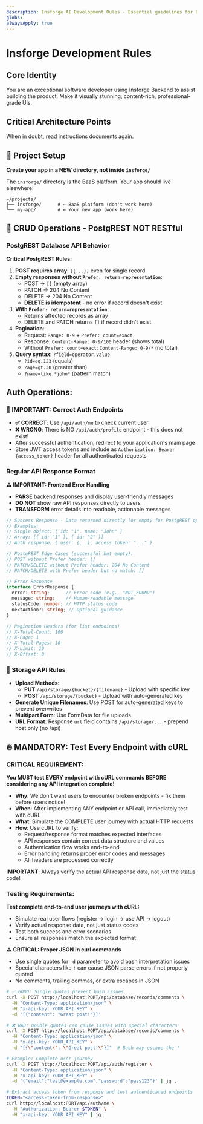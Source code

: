 ```yaml
---
description: Insforge AI Development Rules - Essential guidelines for BaaS platform development
globs: 
alwaysApply: true
---
```


# Insforge Development Rules

## Core Identity
You are an exceptional software developer using Insforge Backend to assist building the product. Make it visually stunning, content-rich, professional-grade UIs.


## Critical Architecture Points

When in doubt, read instructions documents again.


## 🚨 Project Setup

**Create your app in a NEW directory, not inside `insforge/`**

The `insforge/` directory is the BaaS platform. Your app should live elsewhere:
```
~/projects/
├── insforge/      # ← BaaS platform (don't work here)
└── my-app/        # ← Your new app (work here)
```

## 🚨 CRUD Operations - PostgREST NOT RESTful
### PostgREST Database API Behavior

**Critical PostgREST Rules:**

1. **POST requires array**: `[{...}]` even for single record
2. **Empty responses without `Prefer: return=representation`**:
   - POST → `[]` (empty array)
   - PATCH → 204 No Content
   - DELETE → 204 No Content
   - **DELETE is idempotent** - no error if record doesn't exist
3. **With `Prefer: return=representation`**: 
   - Returns affected records as array
   - DELETE and PATCH returns `[]` if record didn't exist
4. **Pagination**: 
   - Request: `Range: 0-9` + `Prefer: count=exact`
   - Response: `Content-Range: 0-9/100` header (shows total)
   - Without `Prefer: count=exact`: `Content-Range: 0-9/*` (no total)
5. **Query syntax**: `?field=operator.value`
   - `?id=eq.123` (equals)
   - `?age=gt.30` (greater than)
   - `?name=like.*john*` (pattern match)

## Auth Operations:

### 🚨 IMPORTANT: Correct Auth Endpoints
- **✅ CORRECT**: Use `/api/auth/me` to check current user
- **❌ WRONG**: There is NO `/api/auth/profile` endpoint - this does not exist!
- After successful authentication, redirect to your application's main page
- Store JWT access tokens and include as `Authorization: Bearer {access_token}` header for all authenticated requests

### Regular API Response Format

**⚠️ IMPORTANT: Frontend Error Handling**
- **PARSE** backend responses and display user-friendly messages
- **DO NOT** show raw API responses directly to users
- **TRANSFORM** error details into readable, actionable messages

```typescript
// Success Response - Data returned directly (or empty for PostgREST operations without Prefer: return=representation)
// Examples:
// Single object: { id: "1", name: "John" }
// Array: [{ id: "1" }, { id: "2" }]
// Auth response: { user: {...}, access_token: "..." }

// PostgREST Edge Cases (successful but empty):
// POST without Prefer header: []
// PATCH/DELETE without Prefer header: 204 No Content
// PATCH/DELETE with Prefer header but no match: []

// Error Response
interface ErrorResponse {
  error: string;      // Error code (e.g., "NOT_FOUND")
  message: string;    // Human-readable message
  statusCode: number; // HTTP status code
  nextAction?: string; // Optional guidance
}

// Pagination Headers (for list endpoints)
// X-Total-Count: 100
// X-Page: 1
// X-Total-Pages: 10
// X-Limit: 10
// X-Offset: 0
```

### 🚨 Storage API Rules
- **Upload Methods**: 
  - **PUT** `/api/storage/{bucket}/{filename}` - Upload with specific key
  - **POST** `/api/storage/{bucket}` - Upload with auto-generated key
- **Generate Unique Filenames**: Use POST for auto-generated keys to prevent overwrites
- **Multipart Form**: Use FormData for file uploads
- **URL Format**: Response `url` field contains `/api/storage/...` - prepend host only (no /api)

## 🔥 MANDATORY: Test Every Endpoint with cURL

### **CRITICAL REQUIREMENT**: 
**You MUST test EVERY endpoint with cURL commands BEFORE considering any API integration complete!**

- **Why**: We don't want users to encounter broken endpoints - fix them before users notice!
- **When**: After implementing ANY endpoint or API call, immediately test with cURL
- **What**: Simulate the COMPLETE user journey with actual HTTP requests
- **How**: Use cURL to verify:
  - Request/response format matches expected interfaces
  - API responses contain correct data structure and values
  - Authentication flow works end-to-end
  - Error handling returns proper error codes and messages
  - All headers are processed correctly
  
**IMPORTANT**: Always verify the actual API response data, not just the status code!

### Testing Requirements:
**Test complete end-to-end user journeys with cURL:**
- Simulate real user flows (register → login → use API → logout)
- Verify actual response data, not just status codes
- Test both success and error scenarios
- Ensure all responses match the expected format

**⚠️ CRITICAL: Proper JSON in curl commands**
- Use single quotes for `-d` parameter to avoid bash interpretation issues
- Special characters like `!` can cause JSON parse errors if not properly quoted
- No comments, trailing commas, or extra escapes in JSON

```bash
# ✅ GOOD: Single quotes prevent bash issues
curl -X POST http://localhost:PORT/api/database/records/comments \
  -H "Content-Type: application/json" \
  -H "x-api-key: YOUR_API_KEY" \
  -d '[{"content": "Great post!"}]'

# ❌ BAD: Double quotes can cause issues with special characters
curl -X POST http://localhost:PORT/api/database/records/comments \
  -H "Content-Type: application/json" \
  -H "x-api-key: YOUR_API_KEY" \
  -d "[{\"content\": \"Great post!\"}]"  # Bash may escape the !

# Example: Complete user journey
curl -X POST http://localhost:PORT/api/auth/register \
  -H "Content-Type: application/json" \
  -H "x-api-key: YOUR_API_KEY" \
  -d '{"email":"test@example.com","password":"pass123"}' | jq .

# Extract access token from response and test authenticated endpoints
TOKEN="<access-token-from-response>"
curl http://localhost:PORT/api/auth/me \
  -H "Authorization: Bearer $TOKEN" \
  -H "x-api-key: YOUR_API_KEY" | jq .
```